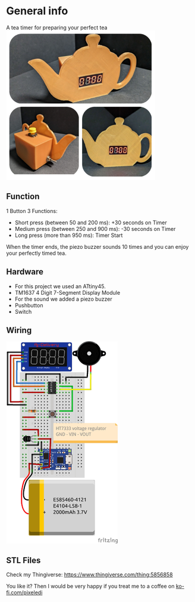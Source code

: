 # General info

A tea timer for preparing your perfect tea   
<img src="https://github.com/pixelEDI/teaclock/blob/8353ea8434944ba63061e76e441f0206d0352ffc/teaclock.jpg" width="400">

## Function
1 Button 3 Functions:
- Short press (between 50 and 200 ms): +30 seconds on Timer
- Medium press (between 250 and 900 ms): -30 seconds on Timer
- Long press (more than 950 ms): Timer Start

When the timer ends, the piezo buzzer sounds 10 times and you can enjoy your perfectly timed tea.

## Hardware
- For this project we used an ATtiny45.
- TM1637 4 Digit 7-Segment Display Module
- For the sound we added a piezo buzzer
- Pushbutton
- Switch

## Wiring
<img src="https://github.com/pixelEDI/teaclock/blob/ad565b6cde4ed5b357ad0c128c58764fa9edeaa3/wiring.jpg" width="300">

## STL Files
Check my Thingiverse: https://www.thingiverse.com/thing:5856858

You like it? Then I would be very happy if you treat me to a coffee on [ko-fi.com/pixeledi](https://www.ko-fi.com/pixeledi)
